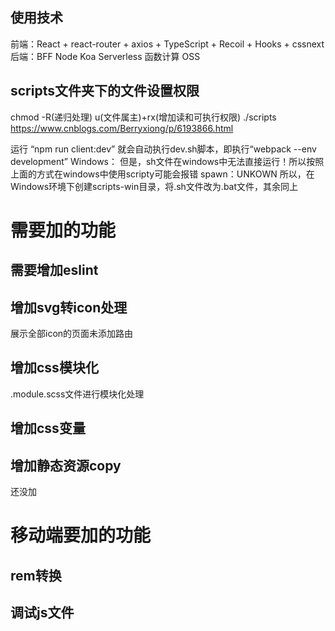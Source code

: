 ## 使用技术
前端：React + react-router + axios + TypeScript + Recoil + Hooks + cssnext
后端：BFF Node Koa Serverless  函数计算  OSS

## scripts文件夹下的文件设置权限
chmod -R(递归处理) u(文件属主)+rx(增加读和可执行权限) ./scripts
https://www.cnblogs.com/Berryxiong/p/6193866.html

运行 “npm run client:dev” 就会自动执行dev.sh脚本，即执行“webpack --env development”
Windows：
但是，sh文件在windows中无法直接运行！所以按照上面的方式在windows中使用scripty可能会报错
spawn：UNKOWN
所以，在Windows环境下创建scripts-win目录，将.sh文件改为.bat文件，其余同上

# 需要加的功能
## 需要增加eslint
## 增加svg转icon处理
展示全部icon的页面未添加路由
## 增加css模块化
.module.scss文件进行模块化处理
## 增加css变量
## 增加静态资源copy
还没加


# 移动端要加的功能
## rem转换
## 调试js文件
